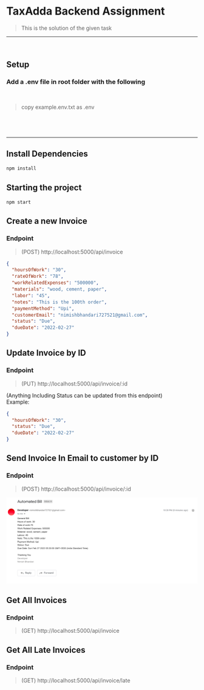 # TaxAdda Backend Assignment

> This is the solution of the given task

---

<br>

## Setup

### Add a .env file in root folder with the following

<br>

> copy example.env.txt as .env

## <br>

---

## Install Dependencies

```bash
npm install
```

## Starting the project

```bash
npm start
```

## Create a new Invoice

### Endpoint

> (POST) http://localhost:5000/api/invoice

```json
{
  "hoursOfWork": "30",
  "rateOfWork": "78",
  "workRelatedExpenses": "500000",
  "materials": "wood, cement, paper",
  "labor": "45",
  "notes": "This is the 100th order",
  "paymentMethod": "Upi",
  "customerEmail": "nimishbhandari727521@gmail.com",
  "status": "Due",
  "dueDate": "2022-02-27"
}
```

## Update Invoice by ID

### Endpoint

> (PUT) http://localhost:5000/api/invoice/:id

(Anything Including Status can be updated from this endpoint) <br>
Example:

```json
{
  "hoursOfWork": "30",
  "status": "Due",
  "dueDate": "2022-02-27"
}
```

## Send Invoice In Email to customer by ID

### Endpoint

> (POST) http://localhost:5000/api/invoice/:id

<img src="./uploads/s1.png">

## Get All Invoices

### Endpoint

> (GET) http://localhost:5000/api/invoice

## Get All Late Invoices

### Endpoint

> (GET) http://localhost:5000/api/invoice/late
